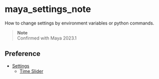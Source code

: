 # maya_settings_note

How to change settings by environment variables or python commands.  

> **Note**  
> Confirmed with Maya 2023.1  

## Preference
* [Settings](./Pref_Settings.md)
  * [Time Slider](./Pref_Settings_TimeSlider.md)
